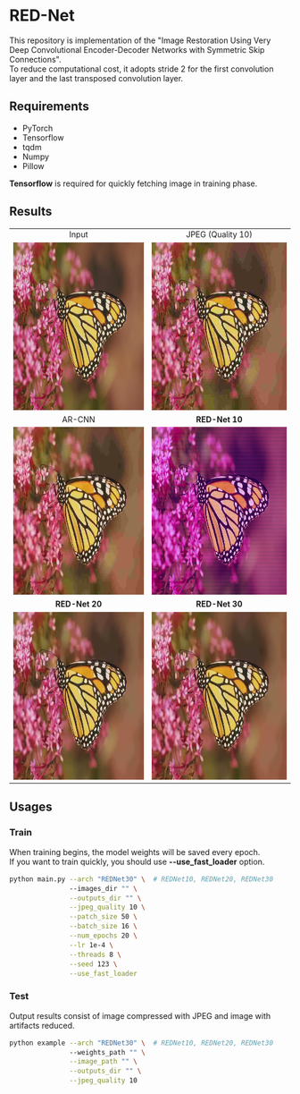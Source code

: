 # RED-Net

This repository is implementation of the "Image Restoration Using Very Deep Convolutional Encoder-Decoder Networks with Symmetric Skip Connections". <br />
To reduce computational cost, it adopts stride 2 for the first convolution layer and the last transposed convolution layer.

## Requirements
- PyTorch
- Tensorflow
- tqdm
- Numpy
- Pillow

**Tensorflow** is required for quickly fetching image in training phase.

## Results

<table>
    <tr>
        <td><center>Input</center></td>
        <td><center>JPEG (Quality 10)</center></td>
    </tr>
    <tr>
    	<td>
    		<center><img src="https://github.com/ML-PR/REDnet/blob/main/data/monarch.bmp" height="300"></center>
    	</td>
    	<td>
    		<center><img src="./data/monarch_jpeg_q10.png" height="300"></center>
    	</td>
    </tr>
    <tr>
        <td><center>AR-CNN</center></td>
        <td><center><b>RED-Net 10</b></center></td>
    </tr>
    <tr>
        <td>
        	<center><img src="./data/monarch_ARCNN.png" height="300"></center>
        </td>
        <td>
        	<center><img src="./data/monarch_REDNet10.png" height="300"></center>
        </td>
    </tr>
    <tr>
        <td><center><b>RED-Net 20</b></center></td>
        <td><center><b>RED-Net 30</b></center></td>
    </tr>
    <tr>
        <td>
        	<center><img src="./data/monarch_REDNet20.png" height="300"></center>
        </td>
        <td>
        	<center><img src="./data/monarch_REDNet30.png" height="300"></center>
        </td>
    </tr>
</table>

## Usages

### Train

When training begins, the model weights will be saved every epoch. <br />
If you want to train quickly, you should use **--use_fast_loader** option.

```bash
python main.py --arch "REDNet30" \  # REDNet10, REDNet20, REDNet30               
               --images_dir "" \
               --outputs_dir "" \
               --jpeg_quality 10 \
               --patch_size 50 \
               --batch_size 16 \
               --num_epochs 20 \
               --lr 1e-4 \
               --threads 8 \
               --seed 123 \
               --use_fast_loader              
```

### Test

Output results consist of image compressed with JPEG and image with artifacts reduced.

```bash
python example --arch "REDNet30" \  # REDNet10, REDNet20, REDNet30
               --weights_path "" \
               --image_path "" \
               --outputs_dir "" \
               --jpeg_quality 10               
```
